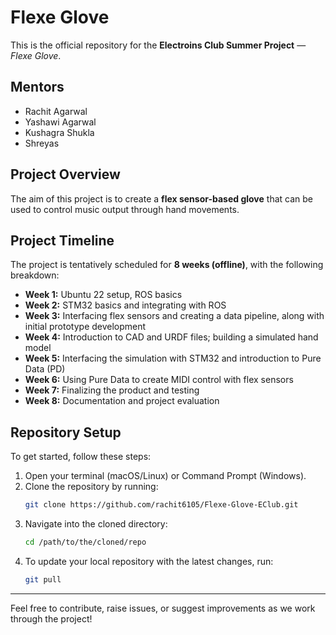 # Flexe Glove

This is the official repository for the **Electroins Club Summer Project** — *Flexe Glove*.

## Mentors
- Rachit Agarwal  
- Yashawi Agarwal  
- Kushagra Shukla  
- Shreyas  

## Project Overview
The aim of this project is to create a **flex sensor-based glove** that can be used to control music output through hand movements.

## Project Timeline
The project is tentatively scheduled for **8 weeks (offline)**, with the following breakdown:

- **Week 1:** Ubuntu 22 setup, ROS basics  
- **Week 2:** STM32 basics and integrating with ROS  
- **Week 3:** Interfacing flex sensors and creating a data pipeline, along with initial prototype development  
- **Week 4:** Introduction to CAD and URDF files; building a simulated hand model  
- **Week 5:** Interfacing the simulation with STM32 and introduction to Pure Data (PD)  
- **Week 6:** Using Pure Data to create MIDI control with flex sensors  
- **Week 7:** Finalizing the product and testing  
- **Week 8:** Documentation and project evaluation  

## Repository Setup

To get started, follow these steps:

1. Open your terminal (macOS/Linux) or Command Prompt (Windows).
2. Clone the repository by running:
   ```bash
   git clone https://github.com/rachit6105/Flexe-Glove-EClub.git
3. Navigate into the cloned directory:
   ````bash
   cd /path/to/the/cloned/repo
4. To update your local repository with the latest changes, run:
   ````bash
   git pull

---

Feel free to contribute, raise issues, or suggest improvements as we work through the project!
